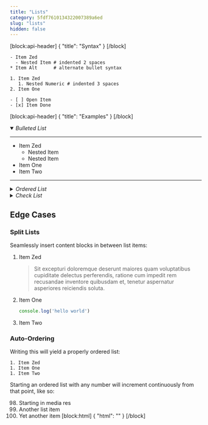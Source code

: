 ```yaml
---
title: "Lists"
category: 5fdf7610134322007389a6ed
slug: "lists"
hidden: false
---
```


[block:api-header]
{
  "title": "Syntax"
}
[/block]
```shell Bullet Lists
- Item Zed
  - Nested Item # indented 2 spaces
* Item Alt      # alternate bullet syntax
```
```shell Numeric Lists
1. Item Zed
   1. Nested Numeric # indented 3 spaces
2. Item One
```
```shell Check Lists
- [ ] Open Item
- [x] Item Done
```
[block:api-header]
{
  "title": "Examples"
}
[/block]
<details open>
  <summary><em>Bulleted List</em></summary><hr>

- Item Zed
  * Nested Item
  * Nested Item
- Item One
- Item Two

<hr></details>
<details>
  <summary><em>Ordered List</em></summary><hr>

1. Item Zed
   1. Nested Numeric
   1. Nested Numeric
1. Item One
2. Item Two

<hr></details>
<details>
  <summary><em>Check List</em></summary><hr>

- [ ] Task Zed
- [x] Task One
- [ ] Task Two

</details>

## Edge Cases

### Split Lists

Seamlessly insert content blocks in between list items:

1. Item Zed

   > Sit excepturi doloremque deserunt maiores quam voluptatibus cupiditate delectus perferendis, ratione cum impedit rem recusandae inventore quibusdam et, tenetur aspernatur asperiores reiciendis soluta.

1. Item One

   ```javascript
   console.log('hello world')
   ```

1. Item Two

### Auto-Ordering

Writing this will yield a properly ordered list:

    1. Item Zed
    1. Item One
    1. Item Two

Starting an ordered list with any number will increment continuously from that point, like so:

98. Starting in media res
98. Another list item
98. Yet another item
[block:html]
{
  "html": "<style>\n  summary {\n    padding-top: 8px;\n    outline: none !important;\n    user-select: none;\n  }\n  details[open] + details > summary {\n    padding-top: 0;\n  }\n  details > summary + hr {\n    opacity: .66;\n  }\n</style>"
}
[/block]
